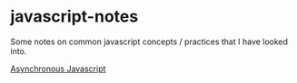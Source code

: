 # javascript-notes
Some notes on common javascript concepts / practices that I have looked into.

[Asynchronous Javascript](https://github.com/jackhardy1/javascript-notes/notes/asynchronous-synchronous.md)
